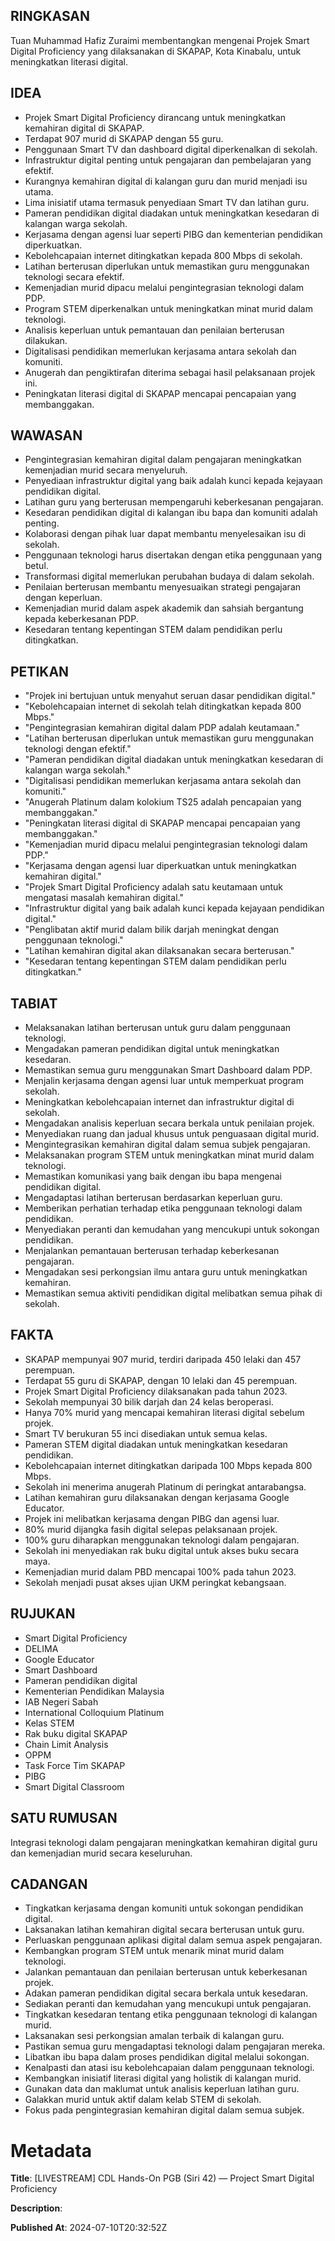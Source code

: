 ## RINGKASAN
Tuan Muhammad Hafiz Zuraimi membentangkan mengenai Projek Smart Digital Proficiency yang dilaksanakan di SKAPAP, Kota Kinabalu, untuk meningkatkan literasi digital.

## IDEA
- Projek Smart Digital Proficiency dirancang untuk meningkatkan kemahiran digital di SKAPAP.
- Terdapat 907 murid di SKAPAP dengan 55 guru.
- Penggunaan Smart TV dan dashboard digital diperkenalkan di sekolah.
- Infrastruktur digital penting untuk pengajaran dan pembelajaran yang efektif.
- Kurangnya kemahiran digital di kalangan guru dan murid menjadi isu utama.
- Lima inisiatif utama termasuk penyediaan Smart TV dan latihan guru.
- Pameran pendidikan digital diadakan untuk meningkatkan kesedaran di kalangan warga sekolah.
- Kerjasama dengan agensi luar seperti PIBG dan kementerian pendidikan diperkuatkan.
- Kebolehcapaian internet ditingkatkan kepada 800 Mbps di sekolah.
- Latihan berterusan diperlukan untuk memastikan guru menggunakan teknologi secara efektif.
- Kemenjadian murid dipacu melalui pengintegrasian teknologi dalam PDP.
- Program STEM diperkenalkan untuk meningkatkan minat murid dalam teknologi.
- Analisis keperluan untuk pemantauan dan penilaian berterusan dilakukan.
- Digitalisasi pendidikan memerlukan kerjasama antara sekolah dan komuniti.
- Anugerah dan pengiktirafan diterima sebagai hasil pelaksanaan projek ini.
- Peningkatan literasi digital di SKAPAP mencapai pencapaian yang membanggakan.

## WAWASAN
- Pengintegrasian kemahiran digital dalam pengajaran meningkatkan kemenjadian murid secara menyeluruh.
- Penyediaan infrastruktur digital yang baik adalah kunci kepada kejayaan pendidikan digital.
- Latihan guru yang berterusan mempengaruhi keberkesanan pengajaran.
- Kesedaran pendidikan digital di kalangan ibu bapa dan komuniti adalah penting.
- Kolaborasi dengan pihak luar dapat membantu menyelesaikan isu di sekolah.
- Penggunaan teknologi harus disertakan dengan etika penggunaan yang betul.
- Transformasi digital memerlukan perubahan budaya di dalam sekolah.
- Penilaian berterusan membantu menyesuaikan strategi pengajaran dengan keperluan.
- Kemenjadian murid dalam aspek akademik dan sahsiah bergantung kepada keberkesanan PDP.
- Kesedaran tentang kepentingan STEM dalam pendidikan perlu ditingkatkan.

## PETIKAN
- "Projek ini bertujuan untuk menyahut seruan dasar pendidikan digital."
- "Kebolehcapaian internet di sekolah telah ditingkatkan kepada 800 Mbps."
- "Pengintegrasian kemahiran digital dalam PDP adalah keutamaan."
- "Latihan berterusan diperlukan untuk memastikan guru menggunakan teknologi dengan efektif."
- "Pameran pendidikan digital diadakan untuk meningkatkan kesedaran di kalangan warga sekolah."
- "Digitalisasi pendidikan memerlukan kerjasama antara sekolah dan komuniti."
- "Anugerah Platinum dalam kolokium TS25 adalah pencapaian yang membanggakan."
- "Peningkatan literasi digital di SKAPAP mencapai pencapaian yang membanggakan."
- "Kemenjadian murid dipacu melalui pengintegrasian teknologi dalam PDP."
- "Kerjasama dengan agensi luar diperkuatkan untuk meningkatkan kemahiran digital."
- "Projek Smart Digital Proficiency adalah satu keutamaan untuk mengatasi masalah kemahiran digital."
- "Infrastruktur digital yang baik adalah kunci kepada kejayaan pendidikan digital."
- "Penglibatan aktif murid dalam bilik darjah meningkat dengan penggunaan teknologi."
- "Latihan kemahiran digital akan dilaksanakan secara berterusan."
- "Kesedaran tentang kepentingan STEM dalam pendidikan perlu ditingkatkan."

## TABIAT
- Melaksanakan latihan berterusan untuk guru dalam penggunaan teknologi.
- Mengadakan pameran pendidikan digital untuk meningkatkan kesedaran.
- Memastikan semua guru menggunakan Smart Dashboard dalam PDP.
- Menjalin kerjasama dengan agensi luar untuk memperkuat program sekolah.
- Meningkatkan kebolehcapaian internet dan infrastruktur digital di sekolah.
- Mengadakan analisis keperluan secara berkala untuk penilaian projek.
- Menyediakan ruang dan jadual khusus untuk penguasaan digital murid.
- Mengintegrasikan kemahiran digital dalam semua subjek pengajaran.
- Melaksanakan program STEM untuk meningkatkan minat murid dalam teknologi.
- Memastikan komunikasi yang baik dengan ibu bapa mengenai pendidikan digital.
- Mengadaptasi latihan berterusan berdasarkan keperluan guru.
- Memberikan perhatian terhadap etika penggunaan teknologi dalam pendidikan.
- Menyediakan peranti dan kemudahan yang mencukupi untuk sokongan pendidikan.
- Menjalankan pemantauan berterusan terhadap keberkesanan pengajaran.
- Mengadakan sesi perkongsian ilmu antara guru untuk meningkatkan kemahiran.
- Memastikan semua aktiviti pendidikan digital melibatkan semua pihak di sekolah.

## FAKTA
- SKAPAP mempunyai 907 murid, terdiri daripada 450 lelaki dan 457 perempuan.
- Terdapat 55 guru di SKAPAP, dengan 10 lelaki dan 45 perempuan.
- Projek Smart Digital Proficiency dilaksanakan pada tahun 2023.
- Sekolah mempunyai 30 bilik darjah dan 24 kelas beroperasi.
- Hanya 70% murid yang mencapai kemahiran literasi digital sebelum projek.
- Smart TV berukuran 55 inci disediakan untuk semua kelas.
- Pameran STEM digital diadakan untuk meningkatkan kesedaran pendidikan.
- Kebolehcapaian internet ditingkatkan daripada 100 Mbps kepada 800 Mbps.
- Sekolah ini menerima anugerah Platinum di peringkat antarabangsa.
- Latihan kemahiran guru dilaksanakan dengan kerjasama Google Educator.
- Projek ini melibatkan kerjasama dengan PIBG dan agensi luar.
- 80% murid dijangka fasih digital selepas pelaksanaan projek.
- 100% guru diharapkan menggunakan teknologi dalam pengajaran.
- Sekolah ini menyediakan rak buku digital untuk akses buku secara maya.
- Kemenjadian murid dalam PBD mencapai 100% pada tahun 2023.
- Sekolah menjadi pusat akses ujian UKM peringkat kebangsaan.

## RUJUKAN
- Smart Digital Proficiency
- DELIMA
- Google Educator
- Smart Dashboard
- Pameran pendidikan digital
- Kementerian Pendidikan Malaysia
- IAB Negeri Sabah
- International Colloquium Platinum
- Kelas STEM
- Rak buku digital SKAPAP
- Chain Limit Analysis
- OPPM
- Task Force Tim SKAPAP
- PIBG
- Smart Digital Classroom

## SATU RUMUSAN
Integrasi teknologi dalam pengajaran meningkatkan kemahiran digital guru dan kemenjadian murid secara keseluruhan.

## CADANGAN
- Tingkatkan kerjasama dengan komuniti untuk sokongan pendidikan digital.
- Laksanakan latihan kemahiran digital secara berterusan untuk guru.
- Perluaskan penggunaan aplikasi digital dalam semua aspek pengajaran.
- Kembangkan program STEM untuk menarik minat murid dalam teknologi.
- Jalankan pemantauan dan penilaian berterusan untuk keberkesanan projek.
- Adakan pameran pendidikan digital secara berkala untuk kesedaran.
- Sediakan peranti dan kemudahan yang mencukupi untuk pengajaran.
- Tingkatkan kesedaran tentang etika penggunaan teknologi di kalangan murid.
- Laksanakan sesi perkongsian amalan terbaik di kalangan guru.
- Pastikan semua guru mengadaptasi teknologi dalam pengajaran mereka.
- Libatkan ibu bapa dalam proses pendidikan digital melalui sokongan.
- Kenalpasti dan atasi isu kebolehcapaian dalam penggunaan teknologi.
- Kembangkan inisiatif literasi digital yang holistik di kalangan murid.
- Gunakan data dan maklumat untuk analisis keperluan latihan guru.
- Galakkan murid untuk aktif dalam kelab STEM di sekolah.
- Fokus pada pengintegrasian kemahiran digital dalam semua subjek.

# Metadata
**Title**: [LIVESTREAM] CDL Hands-On PGB (Siri 42) — Project Smart Digital Proficiency

**Description**: 

**Published At**: 2024-07-10T20:32:52Z